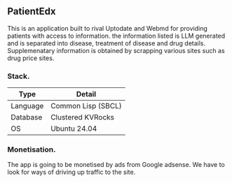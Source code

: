 ## PatientEdx
This is an application built to rival Uptodate and Webmd for providing patients with access to information. the information listed is LLM generated and is separated into disease, treatment of disease and drug details. Supplemenatary information is obtained by scrapping various sites such as drug price sites.

### Stack.
| Type | Detail |
|---|---|
| Language | Common Lisp (SBCL)|
| Database | Clustered KVRocks |
| OS | Ubuntu 24.04 |

### Monetisation.
The app is going to be monetised by ads from Google adsense. We have to look for ways of driving up traffic to the site.
